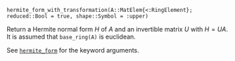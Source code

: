 ```
hermite_form_with_transformation(A::MatElem{<:RingElement}; reduced::Bool = true, shape::Symbol = :upper)
```

Return a Hermite normal form $H$ of $A$ and an invertible matrix $U$ with $H = UA$. It is assumed that `base_ring(A)` is euclidean.

See [`hermite_form`](@ref) for the keyword arguments.
